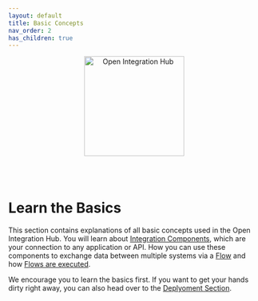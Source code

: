 ```yaml
---
layout: default
title: Basic Concepts
nav_order: 2
has_children: true
---
```


<p align="center">
  <img src="https://raw.githubusercontent.com/openintegrationhub/openintegrationhub.github.io/master/assets/images/large-oih-vertikal-zentriert.png" alt="Open Integration Hub" width="200"/>
</p>
<br>
<br>

# Learn the Basics

This section contains explanations of all basic concepts used in the Open Integration Hub. You will learn about [Integration Components](), which are your connection to any application or API. How you can use these components to exchange data between multiple systems via a [Flow]() and how [Flows are executed]().

We encourage you to learn the basics first. If you want to get your hands dirty right away, you can also head over to the [Deplyoment Section]().

